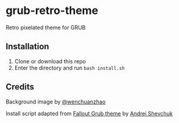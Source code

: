 # grub-retro-theme
Retro pixelated theme for GRUB

## Installation
1. Clone or download this repo
2. Enter the directory and run `bash install.sh`

## Credits
Background image by [@wenchuanzhao](https://pin.it/3UJkhzi)

Install script adapted from [Fallout Grub theme](https://github.com/shvchk/fallout-grub-theme) by [Andrei Shevchuk](https://github.com/shvchk)

